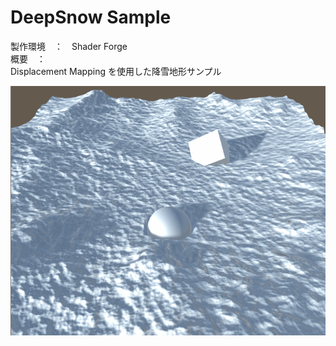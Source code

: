 # DeepSnow Sample
  
製作環境　：　Shader Forge  
概要　：  
Displacement Mapping を使用した降雪地形サンプル  
  

![result](https://github.com/golden-duck2/DeepSnowSample/blob/master/DeepSnow.gif?raw=true)
